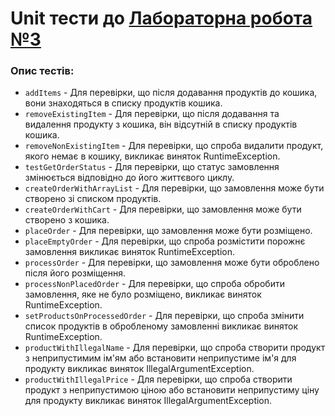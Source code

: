 # Unit тести до [Лабораторна робота №3](../../../../../../main/java/org/example/university/lab3/README.md)

### Опис тестів:

- `addItems` - Для перевірки, що після додавання продуктів до кошика, вони знаходяться в списку продуктів кошика.
- `removeExistingItem` - Для перевірки, що після додавання та видалення продукту з кошика, він відсутній в списку продуктів кошика.
- `removeNonExistingItem` - Для перевірки, що спроба видалити продукт, якого немає в кошику, викликає виняток RuntimeException.
- `testGetOrderStatus` - Для перевірки, що статус замовлення змінюється відповідно до його життєвого циклу.
- `createOrderWithArrayList` - Для перевірки, що замовлення може бути створено зі списком продуктів.
- `createOrderWithCart` - Для перевірки, що замовлення може бути створено з кошика.
- `placeOrder` - Для перевірки, що замовлення може бути розміщено.
- `placeEmptyOrder` - Для перевірки, що спроба розмістити порожнє замовлення викликає виняток RuntimeException.
- `processOrder` - Для перевірки, що замовлення може бути оброблено після його розміщення.
- `processNonPlacedOrder` - Для перевірки, що спроба обробити замовлення, яке не було розміщено, викликає виняток RuntimeException.
- `setProductsOnProcessedOrder` - Для перевірки, що спроба змінити список продуктів в обробленому замовленні викликає виняток RuntimeException.
- `productWithIllegalName` - Для перевірки, що спроба створити продукт з неприпустимим ім'ям або встановити неприпустиме ім'я для продукту викликає виняток IllegalArgumentException.
- `productWithIllegalPrice` - Для перевірки, що спроба створити продукт з неприпустимою ціною або встановити неприпустиму ціну для продукту викликає виняток IllegalArgumentException.